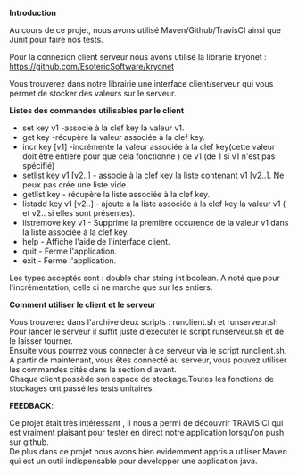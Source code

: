 **Introduction**

Au cours de ce projet, nous avons utilisé Maven/Github/TravisCI ainsi que Junit pour faire nos tests.

Pour la connexion client serveur nous avons utilisé la librarie kryonet :
https://github.com/EsotericSoftware/kryonet

Vous trouverez dans notre librairie une interface client/serveur qui vous permet de stocker des valeurs sur le serveur.

**Listes des commandes utilisables par le client**

* set key v1 -associe à la clef key la valeur v1.  
* get key -récupère la valeur associée à la clef key.  
* incr key [v1] -incrémente la valeur associée à la clef key(cette valeur doit être entiere pour que cela fonctionne ) de v1 (de 1 si v1 n'est pas spécifié)  
* setlist key v1 [v2..] - associe à la clef key la liste contenant v1 [v2..]. Ne peux pas crée une liste vide.  
* getlist key - récupère la liste associée à la clef key.  
* listadd key v1 [v2..] - ajoute à la liste associée à la clef key la valeur v1 ( et v2.. si elles sont présentes).  
* listremove key v1 - Supprime la première occurence de la valeur v1 dans la liste associée à la clef key.  
* help - Affiche l'aide de l'interface client.  
* quit - Ferme l'application.  
* exit - Ferme l'application.  

Les types acceptés sont : double char string int boolean. A noté que pour l'incrémentation, celle ci ne marche que sur les entiers.

**Comment utiliser le client et le serveur** 

Vous trouverez dans l'archive deux scripts : runclient.sh et runserveur.sh  
Pour lancer le serveur il suffit juste d'executer le script runserveur.sh et de le laisser tourner.  
Ensuite vous pourrez vous connecter à ce serveur via le script runclient.sh.  
A partir de maintenant, vous êtes connecté au serveur, vous pouvez utiliser les commandes cités dans la section d'avant.  
Chaque client possède son espace de stockage.Toutes les fonctions de stockages ont passé les tests unitaires.


**FEEDBACK**:

Ce projet était très intéressant , il nous a permi de découvrir TRAVIS CI qui est vraiment plaisant pour tester en direct notre application lorsqu'on push sur github.   
De plus dans ce projet nous avons bien evidemment appris a utiliser Maven qui est un outil indispensable pour développer une application java.



